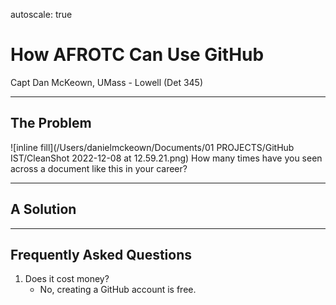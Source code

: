 autoscale: true

# How AFROTC Can Use GitHub 
Capt Dan McKeown, UMass - Lowell (Det 345)

---

## The Problem
![inline fill](/Users/danielmckeown/Documents/01 PROJECTS/GitHub IST/CleanShot 2022-12-08 at 12.59.21.png)
How many times have you seen across a document like this in your career? 


---

## A Solution


---

## Frequently Asked Questions
1. Does it cost money?
   - No, creating a GitHub account is free.
